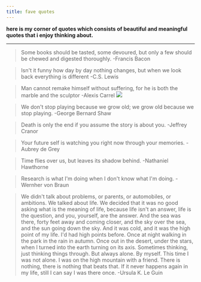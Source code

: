 ```yaml
---
title: fave quotes
---
```


**here is my corner of quotes which consists of beautiful and meaningful quotes that i enjoy thinking about.**   

---

> Some books should be tasted, some devoured, but only a few should be chewed and digested thoroughly.
-Francis Bacon

> Isn't it funny how day by day nothing changes, but when we look back everything is different
-C.S. Lewis

> Man cannot remake himself without suffering, for he is both the marble and the sculptor
-Alexis Carrel
![]({{site.baseurl}}/images/selfmademan.jpg)

> We don't stop playing because we grow old; we grow old because we stop playing. 
-George Bernard Shaw

> Death is only the end if you assume the story is about you.
-Jeffrey Cranor

> Your future self is watching you right now through your memories.
-Aubrey de Grey

> Time flies over us, but leaves its shadow behind. 
-Nathaniel Hawthorne

> Research is what I'm doing when I don't know what I'm doing.
-Wernher von Braun

>We didn't talk about problems, or parents, or automobiles, or ambitions. We talked about life. We decided that it was no good asking what is the meaning of life, because life isn't an answer, life is the question, and you, yourself, are the answer. And the sea was there, forty feet away and coming closer, and the sky over the sea, and the sun going down the sky. And it was cold, and it was the high point of my life.
I'd had high points before. Once at night walking in the park in the rain in autumn. Once out in the desert, under the stars, when I turned into the earth turning on its axis. Sometimes thinking, just thinking things through. But always alone. By myself. This time I was not alone. I was on the high mountain with a friend. There is nothing, there is nothing that beats that. If it never happens again in my life, still I can say I was there once.
-Ursula K. Le Guin 


<!-- ![]({{site.baseurl}}/images/ursulakleguin.png)

![]({{site.baseurl}}/images/cslewis.jpg)

![]({{site.baseurl}}/images/alexiscarrel.jpg)

![]({{site.baseurl}}/images/bernardshaw.jpg)

![]({{site.baseurl}}/images/jeffreycranor.jpg)

![]({{site.baseurl}}/images/aubreydegrey.jpg)

![]({{site.baseurl}}/images/nathanielhawthorne.jpg)

![]({{site.baseurl}}/images/wernhervonbraun.jpg) -->
